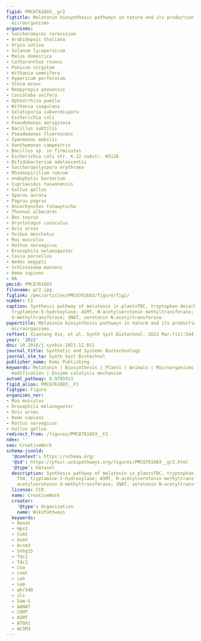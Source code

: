 ```yaml
---
figid: PMC8761603__gr2
figtitle: Melatonin biosynthesis pathways in nature and its production in engineered
  microorganisms
organisms:
- Saccharomyces cerevisiae
- Arabidopsis thaliana
- Oryza sativa
- Solanum lycopersicum
- Malus domestica
- Catharanthus roseus
- Panicum virgatum
- Withania somnifera
- Hypericum perforatum
- Vinca minor
- Neopyropia yezoensis
- Coccoloba uvifera
- Ophiorrhiza pumila
- Withania coagulans
- Gelatoporia subvermispora
- Escherichia coli
- Pseudomonas aeruginosa
- Bacillus subtilis
- Pseudomonas fluorescens
- Zymomonas mobilis
- Xanthomonas campestris
- Bacillus sp. in firmicutes
- Escherichia coli str. K-12 substr. W3110
- Bifidobacterium adolescentis
- Saccharopolyspora erythraea
- Rhodospirillum rubrum
- endophytic bacterium
- Cupriavidus taiwanensis
- Gallus gallus
- Sparus aurata
- Pagrus pagrus
- Oncorhynchus tshawytscha
- Thunnus albacares
- Bos taurus
- Oryctolagus cuniculus
- Ovis aries
- Ovibos moschatus
- Mus musculus
- Rattus norvegicus
- Drosophila melanogaster
- Cavia porcellus
- Aedes aegypti
- Schistosoma mansoni
- Homo sapiens
- NA
pmcid: PMC8761603
filename: gr2.jpg
figlink: /pmc/articles/PMC8761603/figure/fig2/
number: F2
caption: Synthesis pathway of melatonin in plantsTDC, tryptophan decarboxylase; T5H,
  tryptamine-5-hydroxylase; ASMT, N-acetylserotonin methyltransferase; COMT, acetylserotonin
  O-methyltransferase; SNAT, serotonin N-acetyltransferase.
papertitle: Melatonin biosynthesis pathways in nature and its production in engineered
  microorganisms.
reftext: Xiaotong Xie, et al. Synth Syst Biotechnol. 2022 Mar;7(1):544-553.
year: '2022'
doi: 10.1016/j.synbio.2021.12.011
journal_title: Synthetic and Systems Biotechnology
journal_nlm_ta: Synth Syst Biotechnol
publisher_name: KeAi Publishing
keywords: Melatonin | Biosynthesis | Plants | Animals | Microorganisms | Metabolic
  modification | Enzyme catalysis mechanism
automl_pathway: 0.9705913
figid_alias: PMC8761603__F2
figtype: Figure
organisms_ner:
- Mus musculus
- Drosophila melanogaster
- Ovis aries
- Homo sapiens
- Rattus norvegicus
- Gallus gallus
redirect_from: /figures/PMC8761603__F2
ndex: ''
seo: CreativeWork
schema-jsonld:
  '@context': https://schema.org/
  '@id': https://pfocr.wikipathways.org/figures/PMC8761603__gr2.html
  '@type': Dataset
  description: Synthesis pathway of melatonin in plantsTDC, tryptophan decarboxylase;
    T5H, tryptamine-5-hydroxylase; ASMT, N-acetylserotonin methyltransferase; COMT,
    acetylserotonin O-methyltransferase; SNAT, serotonin N-acetyltransferase.
  license: CC0
  name: CreativeWork
  creator:
    '@type': Organization
    name: WikiPathways
  keywords:
  - Aanat
  - Hps3
  - Comt
  - Asmt
  - Acsm3
  - Snhg15
  - Tdc1
  - Tdc2
  - Coa
  - comt
  - sah
  - sam
  - qkr54B
  - sls
  - Sam-S
  - AANAT
  - COMT
  - ASMT
  - ATOX1
  - ACSM3
---
```

